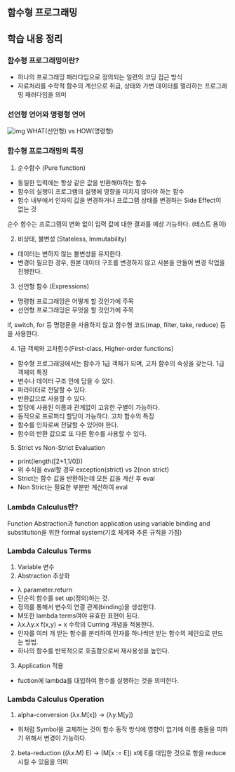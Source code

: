 ## 함수형 프로그래밍

## 학습 내용 정리

### 함수형 프로그래밍이란?
- 하나의 프로그래밍 패러다임으로 정의되는 일련의 코딩 접근 방식
- 자료처리를 수학적 함수의 계산으로 취급, 상태와 가변 데이터를 멀리하는 프로그래밍 패러다임을 의미

### 선언형 언어와 명령형 언어
![img](https://media.geeksforgeeks.org/wp-content/uploads/1-344.png)
WHAT(선언형) vs HOW(명령형)


### 함수형 프로그래밍의 특징
1. 순수함수 (Pure function)
- 동일한 입력에는 항상 같은 값을 반환해야하는 함수
- 함수의 실행이 프로그램의 실행에 영향을 미치지 않아야 하는 함수
- 함수 내부에서 인자의 값을 변경하거나 프로그램 상태를 변경하는 Side Effect이 없는 것

순수 함수는 프로그램의 변화 없이 입력 값에 대한 결과를 예상 가능하다. (테스트 용이)

2. 비상태, 불변성 (Stateless, Immutability)
- 데이터는 변하지 않는 불변성을 유지한다.
- 변경이 필요한 경우, 원본 데이터 구조를 변경하지 않고 사본을 만들어 변경 작업을 진행한다.

3. 선언형 함수 (Expressions)
- 명령형 프로그래밍은 어떻게 할 것인가에 주목
- 선언형 프로그래밍은 무엇을 할 것인가에 주목

if, switch, for 등 명령문을 사용하지 않고 함수형 코드(map, filter, take, reduce) 등을 사용한다.

4. 1급 객체와 고차함수(First-class, Higher-order functions)
- 함수형 프로그래밍에서는 함수가 1급 객체가 되며, 고차 함수의 속성을 갖는다.
1급 객체의 특징
- 변수나 데이터 구조 안에 담을 수 있다.
- 파라미터로 전달할 수 있다.
- 반환값으로 사용할 수 있다.
- 할당에 사용된 이름과 관계없이 고유한 구별이 가능하다.
- 동적으로 프로퍼티 할당이 가능하다.
고차 함수의 특징
- 함수를 인자로써 전달할 수 있어야 한다.
- 함수의 반환 값으로 또 다른 함수를 사용할 수 있다.

5. Strict vs Non-Strict Evaluation
- print(length([2+1,1/0]))
- 위 수식을 eval할 경우 exception(strict) vs 2(non strict)
- Strict는 함수 값을 반환하는데 모든 값을 계산 후 eval
- Non Strict는 필요한 부분만 계산하여 eval


### Lambda Calculus란?
Function Abstraction과 function application using variable binding and substitution을 위한 formal system(기호 체계와 추론 규칙을 가짐)

### Lambda Calculus Terms
1. Variable 변수
2. Abstraction 추상화
- λ parameter.return
- 단순히 함수를 set up(정의)하는 것.
- 정의를 통해서 변수의 연결 관계(binding)을 생성한다.
- M또한 lambda terms여야 유효한 표현이 된다.
- λx.λy.x f(x,y) = x
수학의 Curring 개념을 적용한다.
- 인자를 여러 개 받는 함수를 분리하여 인자를 하나씩만 받는 함수의 체인으로 만드는 방법.
- 하나의 함수를 반복적으로 호출함으로써 재사용성을 높인다.
3. Application 적용
- fuction에 lambda를 대입하여 함수를 실행하는 것을 의미한다.

### Lambda Calculus Operation

1. alpha-conversion
(λx.M[x]) → (λy.M[y])
- 위처럼 Symbol을 교체하는 것이 함수 동작 방식에 영향이 없기에 이름 충돌을 피하기 위해서 변경이 가능하다.

2. beta-reduction
((λx.M) E) → (M[x := E])
x에 E를 대입한 것으로 항을 reduce 시킬 수 있음을 의미


